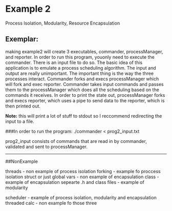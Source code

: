 # Example 2 
Process Isolation, Modularity, Resource Encapsulation

## Exemplar:
making example2 will create 3 executables, commander, processManager, and reporter. In order to run this program, youonly need to execute the commander. There is an input file to do so. The basic idea of this application is to emulate a process scheduling algorithm. The input and output are really unimportant. The important thing is the way the three processes interact. Commander forks and execs processManager which will fork and exec reporter. Commander takes input commands and passes them to the processManager which does all the scheduling based on the commands it receives. In order to print the state out, processManager forks and execs reporter, which uses a pipe to send data to the reporter, which is then printed out.

**Note:** this will print a lot of stuff to stdout so I reccommend redirecting the input
to a file.

###In order to run the program: 
    ./commander < prog2_input.txt 

prog2_input consists of commands that are read in by commander, validated and 
sent to processManager.

----
##NonExample

threads - non example of process isolation
forking - example fo proccess isolation
struct or just global vars - non example of encapsulation
class - example of encapsulation
sepearte .h and class files - example of modularity

scheduler - example of process isolation, modularity and encapsulation
threaded calc - non example fo those three

